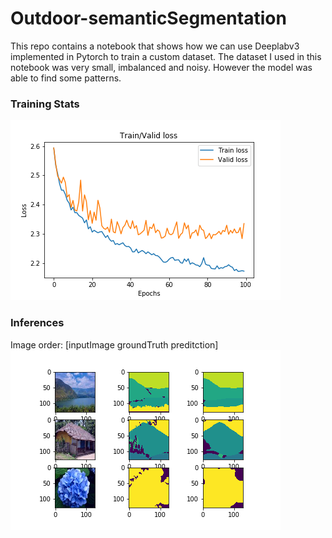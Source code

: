 # Outdoor-semanticSegmentation
This repo contains a notebook that shows how we can use Deeplabv3 implemented in Pytorch to train a custom dataset.
The dataset I used in this notebook was very small, imbalanced and noisy. However the model was able to find some patterns.
### Training Stats
![](traing_progress.png)
### Inferences
Image order: [inputImage groundTruth preditction]
![](sample.png)
